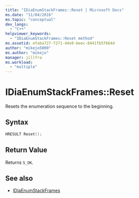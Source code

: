 ```yaml
---
title: "IDiaEnumStackFrames::Reset | Microsoft Docs"
ms.date: "11/04/2016"
ms.topic: "conceptual"
dev_langs:
  - "C++"
helpviewer_keywords:
  - "IDiaEnumStackFrames::Reset method"
ms.assetid: efaba727-f271-44e9-beec-8441fb57664d
author: "mikejo5000"
ms.author: "mikejo"
manager: jillfra
ms.workload:
  - "multiple"
---
```

# IDiaEnumStackFrames::Reset
Resets the enumeration sequence to the beginning.

## Syntax

```C++
HRESULT Reset();
```

## Return Value
 Returns `S_OK`.

## See also
- [IDiaEnumStackFrames](../../debugger/debug-interface-access/idiaenumstackframes.md)